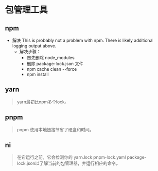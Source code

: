 # 包管理工具

## npm 

- 解决 This is probably not a problem with npm. There is likely additional logging output above.
  - 解决步骤：
    - 首先删除 node_modules
    - 删除 package-lock.json 文件
    - npm cache clean --force
    - npm install

## yarn

> yarn最初比npm多个lock。


## pnpm 

> pnpm 使用本地链接节省了硬盘和时间。

## ni

> 在它运行之前，它会检测你的 yarn.lock pnpm-lock.yaml package-lock.json以了解当前的包管理器，并运行相应的命令。


